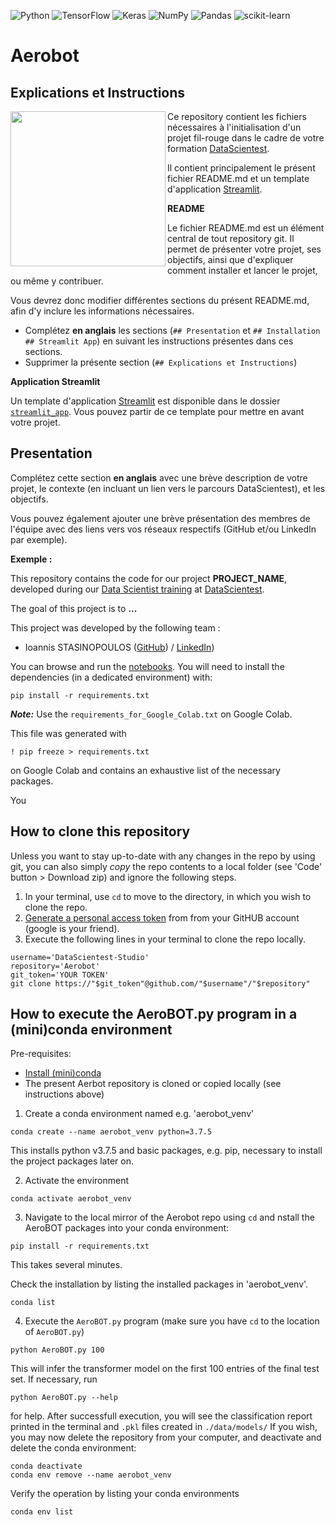 
![Python](https://img.shields.io/badge/python-3670A0?style=for-the-badge&logo=python&logoColor=ffdd54)
![TensorFlow](https://img.shields.io/badge/TensorFlow-%23FF6F00.svg?style=for-the-badge&logo=TensorFlow&logoColor=white)
![Keras](https://img.shields.io/badge/Keras-%23D00000.svg?style=for-the-badge&logo=Keras&logoColor=white)
![NumPy](https://img.shields.io/badge/numpy-%23013243.svg?style=for-the-badge&logo=numpy&logoColor=white)
![Pandas](https://img.shields.io/badge/pandas-%23150458.svg?style=for-the-badge&logo=pandas&logoColor=white)
![scikit-learn](https://img.shields.io/badge/scikit--learn-%23F7931E.svg?style=for-the-badge&logo=scikit-learn&logoColor=white)
<!---
![Docker](https://img.shields.io/badge/docker-%230db7ed.svg?style=for-the-badge&logo=docker&logoColor=white)
<![GitHub Actions](https://img.shields.io/badge/githubactions-%232671E5.svg?style=for-the-badge&logo=githubactions&logoColor=white)>
-->


# Aerobot

## Explications et Instructions

<a href="url"><img src="https://user-images.githubusercontent.com/97918270/167825700-7ed773a3-8088-4adb-9c81-3bed1f3a10a4.png" align="left" height="248" ></a>

Ce repository contient les fichiers nécessaires à l'initialisation d'un projet fil-rouge dans le cadre de votre formation [DataScientest](https://datascientest.com/).

Il contient principalement le présent fichier README.md et un template d'application [Streamlit](https://streamlit.io/).

**README**

Le fichier README.md est un élément central de tout repository git. Il permet de présenter votre projet, ses objectifs, ainsi que d'expliquer comment installer et lancer le projet, ou même y contribuer.

Vous devrez donc modifier différentes sections du présent README.md, afin d'y inclure les informations nécessaires.

- Complétez **en anglais** les sections (`## Presentation` et `## Installation` `## Streamlit App`) en suivant les instructions présentes dans ces sections.
- Supprimer la présente section (`## Explications et Instructions`)

**Application Streamlit**

Un template d'application [Streamlit](https://streamlit.io/) est disponible dans le dossier [`streamlit_app`](streamlit_app). Vous pouvez partir de ce template pour mettre en avant votre projet.

## Presentation

Complétez cette section **en anglais** avec une brève description de votre projet, le contexte (en incluant un lien vers le parcours DataScientest), et les objectifs.

Vous pouvez également ajouter une brève présentation des membres de l'équipe avec des liens vers vos réseaux respectifs (GitHub et/ou LinkedIn par exemple).

**Exemple :**

This repository contains the code for our project **PROJECT_NAME**, developed during our [Data Scientist training](https://datascientest.com/en/data-scientist-course) at [DataScientest](https://datascientest.com/).

The goal of this project is to **...**

This project was developed by the following team :

- Ioannis STASINOPOULOS ([GitHub](https://github.com/Cochonaki)) / [LinkedIn](https://www.linkedin.com/in/ioannis-stasinopoulos/))

You can browse and run the [notebooks](./notebooks). You will need to install the dependencies (in a dedicated environment) with:

```
pip install -r requirements.txt
```
___Note:___ Use the ```requirements_for_Google_Colab.txt``` on Google Colab. 

This file was generated with 
```
! pip freeze > requirements.txt
```
on Google Colab and contains an exhaustive list of the necessary packages.

You

## How to clone this repository
Unless you want to stay up-to-date with any changes in the repo by using git, you can also simply *copy* the repo contents to a local folder (see 'Code' button > Download zip) and ignore the following steps.
1. In your terminal, use ```cd``` to move to the directory, in which you wish to clone the repo.
2. [Generate a personal access token](https://docs.github.com/en/authentication/keeping-your-account-and-data-secure/creating-a-personal-access-token) from from your GitHUB account (google is your friend).
3. Execute the following lines in your terminal to clone the repo locally.
```
username='DataScientest-Studio'
repository='Aerobot'
git_token='YOUR TOKEN'
git clone https://"$git_token"@github.com/"$username"/"$repository"
```
## How to execute the AeroBOT.py program in a (mini)conda environment
Pre-requisites: 
- [Install (mini)conda](https://docs.conda.io/en/latest/miniconda.html)
- The present Aerbot repository is cloned or copied locally (see instructions above)

1. Create a conda environment named e.g. 'aerobot_venv'
```
conda create --name aerobot_venv python=3.7.5
```
This installs python v3.7.5 and basic packages, e.g. pip, necessary to install the project packages later on.

2. Activate the environment
```
conda activate aerobot_venv
```

3. Navigate to the local mirror of the Aerobot repo using ```cd``` 
and nstall the AeroBOT packages into your conda environment:
```
pip install -r requirements.txt
```
This takes several minutes.

Check the installation by listing the installed packages in 'aerobot_venv'.
```
conda list 
```
4. Execute the ```AeroBOT.py``` program
(make sure you have ```cd``` to the location of ```AeroBOT.py```)
```
python AeroBOT.py 100
```
This will infer the transformer model on the first 100 entries of the final test set.
If necessary, run
```
python AeroBOT.py --help
```
for help.
After successfull execution, you will see the classification report printed in the terminal and ```.pkl``` files created in ```./data/models/```
If you wish, you may now delete the repository from your computer, and deactivate and delete the conda environment:
```
conda deactivate
conda env remove --name aerobot_venv
```
Verify the operation by listing your conda environments
```
conda env list
```
<!---
## Streamlit App - WORK in progress

**Add explanations on how to use the app.**

To run the app :

```shell
cd streamlit_app
conda create --name my-awesome-streamlit python=3.9
conda activate my-awesome-streamlit
pip install -r requirements.txt
streamlit run app.py
```

The app should then be available at [localhost:8501](http://localhost:8501).

**Docker**

You can also run the Streamlit app in a [Docker](https://www.docker.com/) container. To do so, you will first need to build the Docker image :

```shell
cd streamlit_app
docker build -t streamlit-app .
```

You can then run the container using :

```shell
docker run --name streamlit-app -p 8501:8501 streamlit-app
```

And again, the app should then be available at [localhost:8501](http://localhost:8501).
--->

